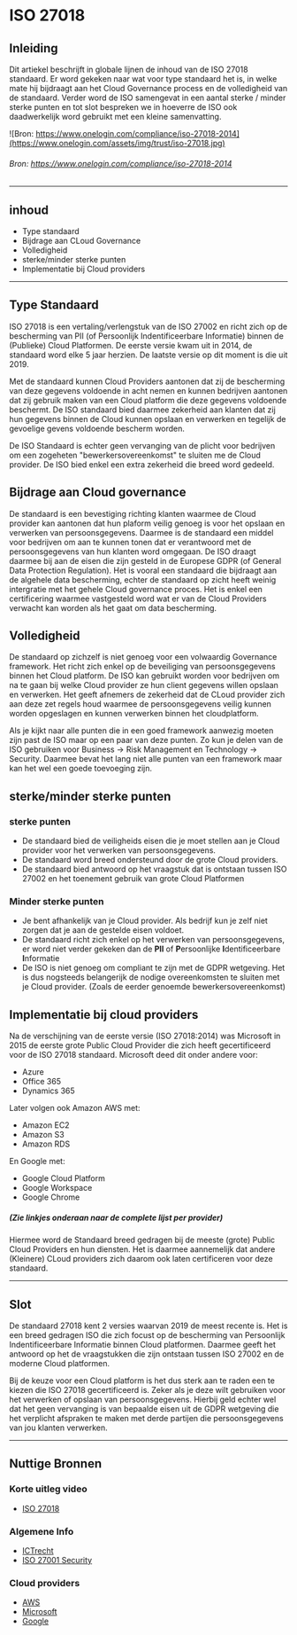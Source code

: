 # ISO 27018

## Inleiding
Dit artiekel beschrijft in globale lijnen de inhoud van de ISO 27018 standaard. Er word gekeken naar wat voor type standaard het is, in welke mate hij bijdraagt aan het Cloud Governance process en de volledigheid van de standaard. Verder word de ISO samengevat in een aantal sterke / minder sterke punten en tot slot bespreken we in hoeverre de ISO ook daadwerkelijk word gebruikt met een kleine samenvatting.

![Bron: https://www.onelogin.com/compliance/iso-27018-2014](https://www.onelogin.com/assets/img/trust/iso-27018.jpg)
###### Bron: https://www.onelogin.com/compliance/iso-27018-2014

---
## inhoud
- Type standaard
- Bijdrage aan CLoud Governance
- Volledigheid
- sterke/minder sterke punten
- Implementatie bij Cloud providers
---
## Type Standaard
ISO 27018 is een vertaling/verlengstuk van de ISO 27002 en richt zich op de bescherming van PII (of Persoonlijk Indentificeerbare Informatie) binnen de (Publieke) Cloud Platformen. De eerste versie kwam uit in 2014, de standaard word elke 5 jaar herzien. De laatste versie op dit moment is die uit 2019. 

Met de standaard kunnen Cloud Providers aantonen dat zij de bescherming van deze gegevens voldoende in acht nemen en kunnen bedrijven aantonen dat zij gebruik maken van een Cloud platform die deze gegevens voldoende beschermt.
De ISO standaard bied daarmee zekerheid aan klanten dat zij hun gegevens binnen de Cloud kunnen opslaan en verwerken en tegelijk de gevoelige gevens voldoende bescherm worden.

De ISO Standaard is echter geen vervanging van de plicht voor bedrijven om een zogeheten "bewerkersovereenkomst" te sluiten me de Cloud provider. De ISO bied enkel een extra zekerheid die breed word gedeeld.

## Bijdrage aan Cloud governance
De standaard is een bevestiging richting klanten waarmee de Cloud provider kan aantonen dat hun plaform veilig genoeg is voor het opslaan en verwerken van persoonsgegevens.  Daarmee is de standaard een middel voor bedrijven om aan te kunnen tonen dat er verantwoord met de persoonsgegevens van hun klanten word omgegaan.
De ISO draagt daarmee bij aan de eisen die zijn gesteld in de Europese GDPR (of General Data Protection Regulation). Het is vooral een standaard die bijdraagt aan de algehele data bescherming, echter de standaard op zicht heeft weinig intergratie met het gehele Cloud governance proces. Het is enkel een certificering waarmee vastgesteld word wat er van de Cloud Providers verwacht kan worden als het gaat om data bescherming.

## Volledigheid
De standaard op zichzelf is niet genoeg voor een volwaardig Governance framework. Het richt zich enkel op de beveiliging van persoonsgegevens binnen het Cloud platform. De ISO kan gebruikt worden voor bedrijven om na te gaan bij welke Cloud provider ze hun client gegevens willen opslaan en verwerken. Het geeft afnemers de zekerheid dat de CLoud provider zich aan deze zet regels houd waarmee de persoonsgegevens veilig kunnen worden opgeslagen en kunnen verwerken binnen het cloudplatform. 

Als je kijkt naar alle punten die in een goed framework aanwezig moeten zijn past de ISO maar op een paar van deze punten. Zo kun je delen van de ISO gebruiken voor Business -> Risk Management en Technology -> Security. Daarmee bevat het lang niet alle punten van een framework maar kan het wel een goede toevoeging zijn.

## sterke/minder sterke punten
### sterke punten
* De standaard bied de veiligheids eisen die je moet stellen aan je Cloud provider voor het verwerken van persoonsgegevens. 
* De standaard word breed ondersteund door de grote Cloud providers.
* De standaard bied antwoord op het vraagstuk dat is ontstaan tussen ISO 27002 en het toenement gebruik van grote Cloud Platformen

### Minder sterke punten
* Je bent afhankelijk van je Cloud provider. Als bedrijf kun je zelf niet zorgen dat je aan de gestelde eisen voldoet.
* De standaard richt zich enkel op het verwerken van persoonsgegevens, er word niet verder gekeken dan de **PII** of **P**ersoonlijke **I**dentificeerbare **I**nformatie
* De ISO is niet genoeg om compliant te zijn met de GDPR wetgeving. Het is dus nogsteeds belangerijk de nodige overeenkomsten te sluiten met je Cloud provider. (Zoals de eerder genoemde bewerkersovereenkomst)

## Implementatie bij cloud providers
Na de verschijning van de eerste versie (ISO 27018:2014) was Microsoft in 2015 de eerste grote Public Cloud Provider die zich heeft gecertificeerd voor de ISO 27018 standaard. Microsoft deed dit onder andere voor:
* Azure
* Office 365
* Dynamics 365     

Later volgen ook Amazon AWS met:
* Amazon EC2
* Amazon S3
* Amazon RDS

En Google met:
* Google Cloud Platform
* Google Workspace
* Google Chrome
##### (Zie linkjes onderaan naar de complete lijst per provider) 

Hiermee word de Standaard breed gedragen bij de meeste (grote) Public Cloud Providers en hun diensten. Het is daarmee aannemelijk dat andere (Kleinere) CLoud providers zich daarom ook laten certificeren voor deze standaard.

---
## Slot
De standaard 27018 kent 2 versies waarvan 2019 de meest recente is. Het is een breed gedragen ISO die zich focust op de bescherming van Persoonlijk Indentificeerbare Informatie binnen Cloud platformen. Daarmee geeft het antwoord op het de vraagstukken die zijn ontstaan tussen ISO 27002 en de moderne Cloud platformen.

Bij de keuze voor een Cloud platform is het dus sterk aan te raden een te kiezen die ISO 27018 gecertificeerd is. Zeker als je deze wilt gebruiken voor het verwerken of opslaan van persoonsgegevens. Hierbij geld echter wel dat het geen vervanging is van bepaalde eisen uit de GDPR wetgeving die het verplicht afspraken te maken met derde partijen die persoonsgegevens van jou klanten verwerken.


---
## Nuttige Bronnen
### Korte uitleg video
* [ISO 27018](https://youtu.be/y1h18Xq4NvE)
### Algemene Info
* [ICTrecht](https://www.ictrecht.nl/blog/iso-27018-de-nieuwe-standaard-voor-privacy-in-de-cloud)
* [ISO 27001 Security](https://www.iso27001security.com/html/27018.html)
### Cloud providers
* [AWS](https://aws.amazon.com/compliance/iso-27018-faqs/)
* [Microsoft](https://docs.microsoft.com/en-us/compliance/regulatory/offering-iso-27018)
* [Google](https://cloud.google.com/security/compliance/iso-27018)